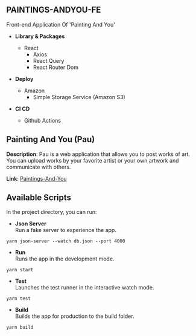 ## PAINTINGS-ANDYOU-FE
Front-end Application Of 'Painting And You'   

+ __Library & Packages__
  + React
    + Axios
    + React Query
    + React Router Dom

+ __Deploy__
  + Amazon
    + Simple Storage Service (Amazon S3)

+ __CI CD__
  + Github Actions

## Painting And You (Pau)
__Description__: Pau is a web application that allows you to post works of art. You can upload works by your favorite artist or your own artwork and communicate with others.   

__Link__: [Paintings-And-You](http://paintings-and-you.s3-website.ap-northeast-2.amazonaws.com)

## Available Scripts
In the project directory, you can run:   

* __Json Server__   
Run a fake server to experience the app.
```
yarn json-server --watch db.json --port 4000
```

* __Run__   
Runs the app in the development mode.
```
yarn start
```

* __Test__   
Launches the test runner in the interactive watch mode.
```
yarn test
```

* __Build__   
Builds the app for production to the build folder.
```
yarn build
```
